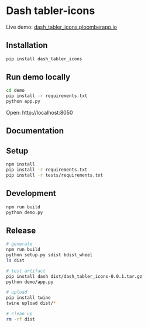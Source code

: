 # Dash tabler-icons

Live demo: [dash_tabler_icons.ploomberapp.io](https://dash_tabler_icons.ploomberapp.io/)

## Installation

```sh
pip install dash_tabler_icons
```

## Run demo locally

```sh
cd demo
pip install -r requirements.txt
python app.py
```

Open: http://localhost:8050


## Documentation


## Setup

```sh
npm install
pip install -r requirements.txt
pip install -r tests/requirements.txt
```

## Development

```sh
npm run build
python demo.py
```


## Release

```sh
# generate
npm run build
python setup.py sdist bdist_wheel
ls dist

# test artifact
pip install dash dist/dash_tabler_icons-0.0.1.tar.gz
python demo/app.py

# upload
pip install twine
twine upload dist/*

# clean up
rm -rf dist
```